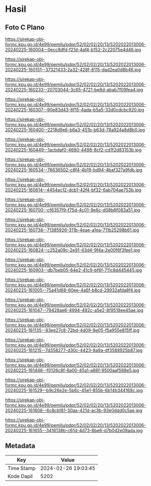 # Hasil

## Foto C Plano

https://sirekap-obj-formc.kpu.go.id/4e99/pemilu/pdpr/52/02/02/20/13/5202022013006-20240225-160004--0ecc8dfd-f21d-4af4-b152-2c22075e4d46.jpg

https://sirekap-obj-formc.kpu.go.id/4e99/pemilu/pdpr/52/02/02/20/13/5202022013006-20240225-160151--37321433-2a32-428f-8115-dad2ea0d8b46.jpg

https://sirekap-obj-formc.kpu.go.id/4e99/pemilu/pdpr/52/02/02/20/13/5202022013006-20240225-160233--20703044-3c65-4721-be8d-abab7f09fea4.jpg

https://sirekap-obj-formc.kpu.go.id/4e99/pemilu/pdpr/52/02/02/20/13/5202022013006-20240225-160307--90e83d43-6f15-4ada-b5a5-33d0cdcbc920.jpg

https://sirekap-obj-formc.kpu.go.id/4e99/pemilu/pdpr/52/02/02/20/13/5202022013006-20240225-160400--2218d9e6-b6a3-451b-b63d-78a924a8d8b0.jpg

https://sirekap-obj-formc.kpu.go.id/4e99/pemilu/pdpr/52/02/02/20/13/5202022013006-20240225-160449--1acbdaf0-4680-4498-8cf2-cd1f2d83153b.jpg

https://sirekap-obj-formc.kpu.go.id/4e99/pemilu/pdpr/52/02/02/20/13/5202022013006-20240225-160534--76636502-c8f4-4b19-bd94-4baf327a9fdb.jpg

https://sirekap-obj-formc.kpu.go.id/4e99/pemilu/pdpr/52/02/02/20/13/5202022013006-20240225-160614--4454ac12-dcb1-42f4-bf32-6ab704ae753b.jpg

https://sirekap-obj-formc.kpu.go.id/4e99/pemilu/pdpr/52/02/02/20/13/5202022013006-20240225-160700--cf6357f9-f75d-4c01-9e6c-d08b6f083a51.jpg

https://sirekap-obj-formc.kpu.go.id/4e99/pemilu/pdpr/52/02/02/20/13/5202022013006-20240225-160738--71385926-311b-4eae-a1ea-711b25298b61.jpg

https://sirekap-obj-formc.kpu.go.id/4e99/pemilu/pdpr/52/02/02/20/13/5202022013006-20240225-160824--c252a09c-2e91-43d4-9f4a-2e00f6f3fee1.jpg

https://sirekap-obj-formc.kpu.go.id/4e99/pemilu/pdpr/52/02/02/20/13/5202022013006-20240225-160903--db7beb05-64e2-41c9-bf6f-711c8d445445.jpg

https://sirekap-obj-formc.kpu.go.id/4e99/pemilu/pdpr/52/02/02/20/13/5202022013006-20240225-161005--75a41d68-60ee-4a6f-b8cd-29932afda8f4.jpg

https://sirekap-obj-formc.kpu.go.id/4e99/pemilu/pdpr/52/02/02/20/13/5202022013006-20240225-161047--79428ae6-4994-492c-a5e2-8f9518ee45ae.jpg

https://sirekap-obj-formc.kpu.go.id/4e99/pemilu/pdpr/52/02/02/20/13/5202022013006-20240225-161135--83ee27c8-72bd-4d09-8e05-f5a955e815ff.jpg

https://sirekap-obj-formc.kpu.go.id/4e99/pemilu/pdpr/52/02/02/20/13/5202022013006-20240225-161215--7d358277-d30c-4423-8a9a-df3588925b87.jpg

https://sirekap-obj-formc.kpu.go.id/4e99/pemilu/pdpr/52/02/02/20/13/5202022013006-20240225-161446--f0126c8f-6a00-45a1-a86f-9500aaf568e5.jpg

https://sirekap-obj-formc.kpu.go.id/4e99/pemilu/pdpr/52/02/02/20/13/5202022013006-20240225-161529--b9c26e2e-5b6c-45e1-855b-6b14b344168c.jpg

https://sirekap-obj-formc.kpu.go.id/4e99/pemilu/pdpr/52/02/02/20/13/5202022013006-20240225-161608--6c8cbf81-30aa-421d-ac3b-93e0ddd0c5ae.jpg

https://sirekap-obj-formc.kpu.go.id/4e99/pemilu/pdpr/52/02/02/20/13/5202022013006-20240225-161655--3418138b-c61d-4d73-8be6-d7b0d2e09ada.jpg


## Metadata

| Key        | Value               |
| ---------- | ------------------- |
| Time Stamp | 2024-02-26 19:03:45 |
| Kode Dapil | 5202                |



